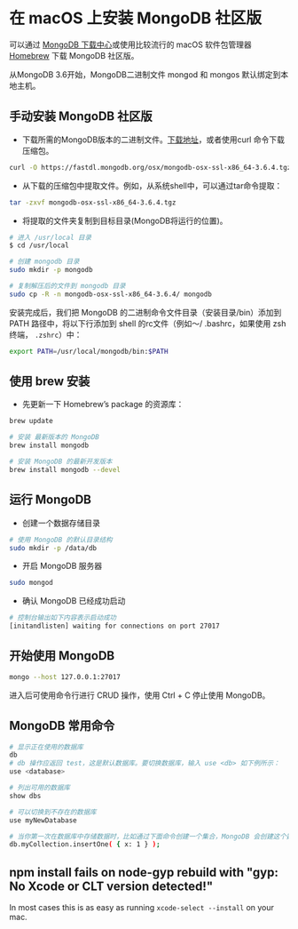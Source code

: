 # 在 macOS 上安装 MongoDB 社区版

可以通过 [MongoDB 下载中心](https://www.mongodb.com/download-center)或使用比较流行的 macOS 软件包管理器 [Homebrew](https://brew.sh/) 下载 MongoDB 社区版。

从MongoDB 3.6开始，MongoDB二进制文件 mongod 和 mongos 默认绑定到本地主机。

## 手动安装 MongoDB 社区版

* 下载所需的MongoDB版本的二进制文件。[下载地址](https://www.mongodb.com/download-center?jmp=nav#community)，或者使用curl 命令下载压缩包。

```sh
curl -O https://fastdl.mongodb.org/osx/mongodb-osx-ssl-x86_64-3.6.4.tgz
```

* 从下载的压缩包中提取文件。例如，从系统shell中，可以通过tar命令提取：

```sh
tar -zxvf mongodb-osx-ssl-x86_64-3.6.4.tgz
```

* 将提取的文件夹复制到目标目录(MongoDB将运行的位置)。

```sh
# 进入 /usr/local 目录
$ cd /usr/local

# 创建 mongodb 目录
sudo mkdir -p mongodb

# 复制解压后的文件到 mongodb 目录
sudo cp -R -n mongodb-osx-ssl-x86_64-3.6.4/ mongodb
```

安装完成后，我们把 MongoDB 的二进制命令文件目录（安装目录/bin）添加到 PATH 路径中，将以下行添加到 shell 的rc文件（例如〜/ .bashrc，如果使用 zsh 终端， `.zshrc`）中：

```sh
export PATH=/usr/local/mongodb/bin:$PATH
```

## 使用 brew 安装

* 先更新一下 Homebrew’s package 的资源库：

```sh
brew update

# 安装 最新版本的 MongoDB
brew install mongodb

# 安装 MongoDB 的最新开发版本
brew install mongodb --devel
```

## 运行 MongoDB

* 创建一个数据存储目录

```sh
# 使用 MongoDB 的默认目录结构
sudo mkdir -p /data/db
```

* 开启 MongoDB 服务器

```sh
sudo mongod
```

* 确认 MongoDB 已经成功启动

```sh
# 控制台输出如下内容表示启动成功
[initandlisten] waiting for connections on port 27017
```

## 开始使用 MongoDB

```sh
mongo --host 127.0.0.1:27017
```

进入后可使用命令行进行 CRUD 操作，使用 Ctrl + C 停止使用 MongoDB。

## MongoDB 常用命令

```sh
# 显示正在使用的数据库
db
# db 操作应返回 test，这是默认数据库。要切换数据库，输入 use <db> 如下例所示：
use <database>

# 列出可用的数据库
show dbs

# 可以切换到不存在的数据库
use myNewDatabase

# 当你第一次在数据库中存储数据时，比如通过下面命令创建一个集合，MongoDB 会创建这个数据库
db.myCollection.insertOne( { x: 1 } );
```

## npm install fails on node-gyp rebuild with "gyp: No Xcode or CLT version detected!" 

In most cases this is as easy as running `xcode-select --install` on your mac.

